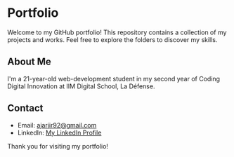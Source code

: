 # Portfolio

Welcome to my GitHub portfolio! This repository contains a collection of my projects and works. Feel free to explore the folders to discover my skills.

## About Me

I'm a 21-year-old web-development student in my second year of Coding Digital Innovation at IIM Digital School, La Défense.

## Contact

- Email: ajarjir92@gmail.com
- LinkedIn: [My LinkedIn Profile]((https://www.linkedin.com/in/allia-jarjir-75756924b/))


Thank you for visiting my portfolio!
